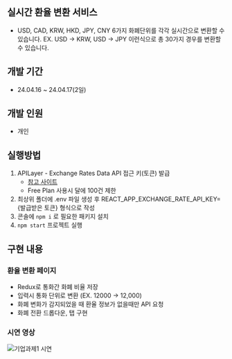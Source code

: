 ## 실시간 환율 변환 서비스
- USD, CAD, KRW, HKD, JPY, CNY 6가지 화폐단위를 각각 실시간으로 변환할 수 있습니다.
EX. USD -> KRW, USD -> JPY 이런식으로 총 30가지 경우를 변환할 수 있습니다.
## 개발 기간
- 24.04.16 ~ 24.04.17(2일)
## 개발 인원
- 개인
## 실행방법
1. APILayer - Exchange Rates Data API 접근 키(토큰) 발급
   - <a href="https://apilayer.com/marketplace/exchangerates_data-api">참고 사이트</a>
   - Free Plan 사용시 달에 100건 제한
2. 최상위 폴더에 .env 파일 생성 후 REACT_APP_EXCHANGE_RATE_API_KEY={발급받은 토큰} 형식으로 작성
3. 콘솔에 ```npm i``` 로 필요한 패키지 설치
4. ```npm start``` 프로젝트 실행
## 구현 내용
### 환율 변환 페이지
- Redux로 통화간 화폐 비율 저장 
- 입력시 통화 단위로 변환 (EX. 12000 -> 12,000)
- 화폐 변화가 감지되었을 때 환율 정보가 없을때만 API 요청
- 화폐 전환 드롭다운, 탭 구현
### 시연 영상
![기업과제1 시연](https://github.com/yj2dev/corp-task2/assets/72322679/90f14887-db37-4d3d-a790-1013c6d04546)
